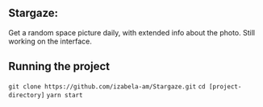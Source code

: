 ## Stargaze:

Get a random space picture daily, with extended info about the photo.
Still working on the interface.

## Running the project
`git clone https://github.com/izabela-am/Stargaze.git`
`cd [project-directory]`
`yarn start`
